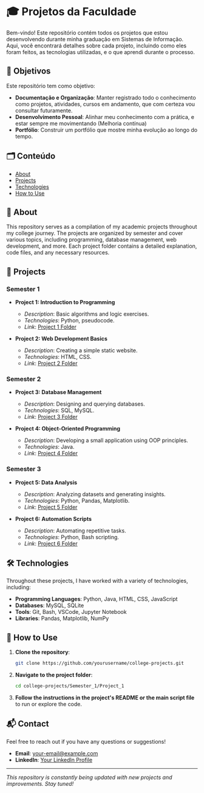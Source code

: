 # 🎓 Projetos da Faculdade

Bem-vindo! Este repositório contém todos os projetos que estou desenvolvendo durante minha graduação em Sistemas de Informação. Aqui, você encontrará detalhes sobre cada projeto, incluindo como eles foram feitos, as tecnologias utilizadas, e o que aprendi durante o processo.

## 📌 Objetivos

Este repositório tem como objetivo:

- **Documentação e Organização**: Manter registrado todo o conhecimento como projetos, atividades, cursos em andamento, que com certeza vou consultar futuramente.
- **Desenvolvimento Pessoal**: Alinhar meu conhecimento com a prática, e estar sempre me movimentando (Melhoria contínua) 
- **Portfólio**: Construir um portfólio que mostre minha evolução ao longo do tempo.



## 🗂️ Conteúdo

- [About](#about)
- [Projects](#projects)
- [Technologies](#technologies)
- [How to Use](#how-to-use)


## 📖 About

This repository serves as a compilation of my academic projects throughout my college journey. The projects are organized by semester and cover various topics, including programming, database management, web development, and more. Each project folder contains a detailed explanation, code files, and any necessary resources.

## 🚀 Projects

### Semester 1
- **Project 1: Introduction to Programming**
  - *Description*: Basic algorithms and logic exercises.
  - *Technologies*: Python, pseudocode.
  - *Link*: [Project 1 Folder](Semester_1/Project_1)

- **Project 2: Web Development Basics**
  - *Description*: Creating a simple static website.
  - *Technologies*: HTML, CSS.
  - *Link*: [Project 2 Folder](Semester_1/Project_2)

### Semester 2
- **Project 3: Database Management**
  - *Description*: Designing and querying databases.
  - *Technologies*: SQL, MySQL.
  - *Link*: [Project 3 Folder](Semester_2/Project_3)

- **Project 4: Object-Oriented Programming**
  - *Description*: Developing a small application using OOP principles.
  - *Technologies*: Java.
  - *Link*: [Project 4 Folder](Semester_2/Project_4)

### Semester 3
- **Project 5: Data Analysis**
  - *Description*: Analyzing datasets and generating insights.
  - *Technologies*: Python, Pandas, Matplotlib.
  - *Link*: [Project 5 Folder](Semester_3/Project_5)

- **Project 6: Automation Scripts**
  - *Description*: Automating repetitive tasks.
  - *Technologies*: Python, Bash scripting.
  - *Link*: [Project 6 Folder](Semester_3/Project_6)

## 🛠️ Technologies

Throughout these projects, I have worked with a variety of technologies, including:

- **Programming Languages**: Python, Java, HTML, CSS, JavaScript
- **Databases**: MySQL, SQLite
- **Tools**: Git, Bash, VSCode, Jupyter Notebook
- **Libraries**: Pandas, Matplotlib, NumPy

## 📝 How to Use

1. **Clone the repository**:
    ```bash
    git clone https://github.com/yourusername/college-projects.git
    ```
2. **Navigate to the project folder**:
    ```bash
    cd college-projects/Semester_1/Project_1
    ```
3. **Follow the instructions in the project's README or the main script file** to run or explore the code.

## 📬 Contact

Feel free to reach out if you have any questions or suggestions!

- **Email**: [your-email@example.com](mailto:your-email@example.com)
- **LinkedIn**: [Your LinkedIn Profile](https://www.linkedin.com/in/yourprofile)

---

*This repository is constantly being updated with new projects and improvements. Stay tuned!*
